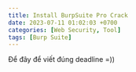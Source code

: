 ```yaml
---
title: Install BurpSuite Pro Crack
date: 2023-07-11 01:02:03 +0700
categories: [Web Security, Tool]
tags: [Burp Suite]
---
```


Để đây để viết  đúng deadline =))

